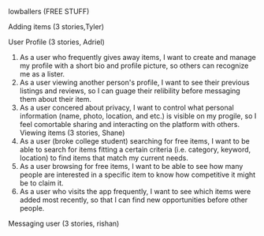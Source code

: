 lowballers (FREE STUFF)

Adding items (3 stories,Tyler)

User Profile (3 stories, Adriel)
1. As a user who frequently gives away items, I want to create and manage my profile with a short bio and profile picture, so others can recognize me as a lister.
2. As a user viewing another person's profile, I want to see their previous listings and reviews, so I can guage their relibility before messaging them about their item.
3. As a user concered about privacy, I want to control what personal information (name, photo, location, and etc.) is visible on my progile, so I feel comortable sharing and interacting on the platform with others.
Viewing items (3 stories, Shane)
1. As a user (broke college student) searching for free items, I want to be able to search for items fitting a certain criteria (i.e. category, keyword, location) to find items that match my current needs.
2. As a user browsing for free items, I want to be able to see how many people are interested in a specific item to know how competitive it might be to claim it.
3. As a user who visits the app frequently, I want to see which items were added most recently, so that I can find new opportunities before other people.

Messaging user (3 stories, rishan)

